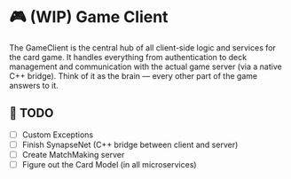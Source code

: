 # 🎮 (WIP) Game Client

The GameClient is the central hub of all client-side logic and services for the card game. It handles everything from authentication to deck management and communication with the actual game server (via a native C++ bridge). Think of it as the brain — every other part of the game answers to it.

## 📝 TODO
- [ ] Custom Exceptions
- [ ] Finish SynapseNet (C++ bridge between client and server)
- [ ] Create MatchMaking server
- [ ] Figure out the Card Model (in all microservices)